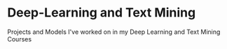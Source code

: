 # Deep-Learning and Text Mining
Projects and Models I've worked on in my Deep Learning and Text Mining Courses

